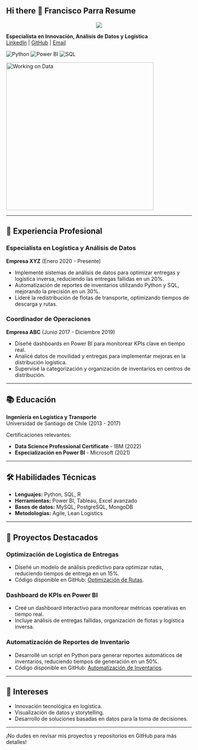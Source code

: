 ## Hi there 👋 Francisco Parra Resume

<p align="center">
  <img src="https://readme-typing-svg.herokuapp.com?color=0366d6&lines=Hello+World!;Bienvenido+a+mi+perfil+de+GitHub!;Innovación+y+Análisis+de+Datos!" />
</p>

**Especialista en Innovación, Análisis de Datos y Logística**  
[LinkedIn](https://linkedin.com/in/franciscojavier) | [GitHub](https://github.com/franciscojavier) | [Email](mailto:franciscojavier@example.com)  

![Python](https://img.shields.io/badge/Python-3.9-blue)  ![Power BI](https://img.shields.io/badge/Power%20BI-Data%20Visualization-orange) ![SQL](https://img.shields.io/badge/SQL-Database%20Management-brightgreen)

<img src="https://media.giphy.com/media/13HgwGsXF0aiGY/giphy.gif" width="400" alt="Working on Data">  

---

## 💼 **Experiencia Profesional**  

### **Especialista en Logística y Análisis de Datos**  
**Empresa XYZ** (Enero 2020 - Presente)  
- Implementé sistemas de análisis de datos para optimizar entregas y logística inversa, reduciendo las entregas fallidas en un 20%.  
- Automatización de reportes de inventarios utilizando Python y SQL, mejorando la precisión en un 30%.  
- Lideré la redistribución de flotas de transporte, optimizando tiempos de descarga y rutas.  

### **Coordinador de Operaciones**  
**Empresa ABC** (Junio 2017 - Diciembre 2019)  
- Diseñé dashboards en Power BI para monitorear KPIs clave en tiempo real.  
- Analicé datos de movilidad y entregas para implementar mejoras en la distribución logística.  
- Supervisé la categorización y organización de inventarios en centros de distribución.  

---

## 📚 **Educación**  

**Ingeniería en Logística y Transporte**  
Universidad de Santiago de Chile (2013 - 2017)  

Certificaciones relevantes:  
- **Data Science Professional Certificate** - IBM (2022)  
- **Especialización en Power BI** - Microsoft (2021)  

---

## 🛠️ **Habilidades Técnicas**  
- **Lenguajes:** Python, SQL, R  
- **Herramientas:** Power BI, Tableau, Excel avanzado  
- **Bases de datos:** MySQL, PostgreSQL, MongoDB  
- **Metodologías:** Agile, Lean Logistics  

---

## 🚀 **Proyectos Destacados**  

### **Optimización de Logística de Entregas**  
- Diseñé un modelo de análisis predictivo para optimizar rutas, reduciendo tiempos de entrega en un 15%.  
- Código disponible en GitHub: [Optimización de Rutas](https://github.com/franciscojavier/optimizacion-rutas).  

### **Dashboard de KPIs en Power BI**  
- Creé un dashboard interactivo para monitorear métricas operativas en tiempo real.  
- Incluye análisis de entregas fallidas, organización de flotas y logística inversa.  

### **Automatización de Reportes de Inventario**  
- Desarrollé un script en Python para generar reportes automáticos de inventarios, reduciendo tiempos de generación en un 50%.  
- Código disponible en GitHub: [Automatización de Inventarios](https://github.com/franciscojavier/inventarios-automation).  

---

## 🌟 **Intereses**  
- Innovación tecnológica en logística.  
- Visualización de datos y storytelling.  
- Desarrollo de soluciones basadas en datos para la toma de decisiones.  

---

¡No dudes en revisar mis proyectos y repositorios en GitHub para más detalles!  
<!--
**fjparrah/fjparrah** is a ✨ _special_ ✨ repository because its `README.md` (this file) appears on your GitHub profile.

Here are some ideas to get you started:

- 🔭 I’m currently working on ...
- 🌱 I’m currently learning ...
- 👯 I’m looking to collaborate on ...
- 🤔 I’m looking for help with ...
- 💬 Ask me about ...
- 📫 How to reach me: ...
- 😄 Pronouns: ...
- ⚡ Fun fact: ...
-->
